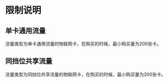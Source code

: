 # 限制说明
## 单卡通用流量
流量类型为单卡通用流量的物联网卡，在购买的时候，最小购买量为200张卡。
## 同挡位共享流量
流量类型为同挡位共享流量的物联网卡，在购买的时候，最小购买量为200张卡。
